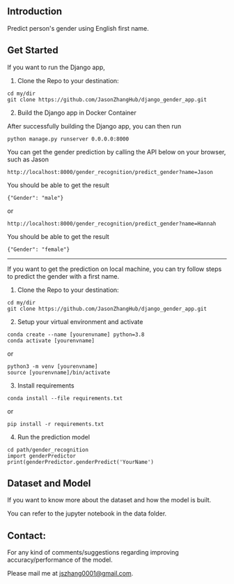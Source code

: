 ## Introduction

Predict person's gender using English first name.


## Get Started

If you want to run the Django app, 

1. Clone the Repo to your destination: 

```
cd my/dir
git clone https://github.com/JasonZhangHub/django_gender_app.git
```

2. Build the Django app in Docker Container

After successfully building the Django app, you can then run

```
python manage.py runserver 0.0.0.0:8000
```

You can get the gender prediction by calling the API below on your browser, such as Jason

```
http://localhost:8000/gender_recognition/predict_gender?name=Jason
```

You should be able to get the result

```
{"Gender": "male"}

```
or
```
http://localhost:8000/gender_recognition/predict_gender?name=Hannah
```

You should be able to get the result

```
{"Gender": "female"}
```


---

If you want to get the prediction on local machine, you can try follow steps to predict the gender with a first name.

1. Clone the Repo to your destination: 

```
cd my/dir
git clone https://github.com/JasonZhangHub/django_gender_app.git
```

2. Setup your virtual environment and activate
```
conda create --name [yourenvname] python=3.8
conda activate [yourenvname] 
```
or 
```
python3 -m venv [yourenvname]
source [yourenvname]/bin/activate
```

3. Install requirements

```
conda install --file requirements.txt
```
or 
```
pip install -r requirements.txt
```

4. Run the prediction model

```
cd path/gender_recognition
import genderPredictor
print(genderPredictor.genderPredict('YourName')
```



## Dataset and Model
If you want to know more about the dataset and how the model is built. 

You can refer to the jupyter notebook in the data folder. 



## Contact:
For any kind of comments/suggestions regarding improving accuracy/performance of the model. 

Please mail me at jszhang0001@gmail.com.
